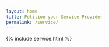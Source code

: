 ```yaml
---
layout: home
title: Petition your Service Provider
permalink: /service/
---
```


{% include service.html %}
